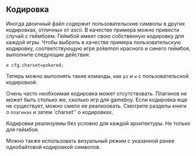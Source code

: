 ## Кодировка

Иногда двоичный файл содержит пользовательские символы в других кодировках, отличных от ascii. В качестве примера можно привести случай с геймбоем. Геймбой имеет свою собственную кодировку для каждой игры. Чтобы выбрать в качестве примера пользовательскую кодировку, соответствующую игре pokemon красного и синего геймбоя, выполните следующие действия:

```
e cfg.charset=pokered;
```

Теперь можно выполнять такие команды, как `ps` и `w` с пользовательской кодировкой.

Очень часто необхоимая кодировка может отсутствовать. Плагинов не может быть столько же, сколько игр для gameboy. Если кодировка еще не существует, можно смело ее реализовать. Смотрите разделы книги о `плагинах` и затем 'charset'' о кодировках.

Кодировки реализуемы без условно для каждой архитектуры. Не только для геймбоя.

Можно также использовать визуальный режим с указанной ранее однобайтовой кодировкой символов.
